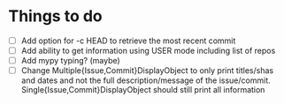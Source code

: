 # Things to do
- [ ] Add option for -c HEAD to retrieve the most recent commit
- [ ] Add ability to get information using USER mode including list of repos
- [ ] Add mypy typing? (maybe)
- [ ] Change Multiple{Issue,Commit}DisplayObject to only print titles/shas and dates and not the full description/message of the issue/commit. Single{Issue,Commit}DisplayObject should still print all information
